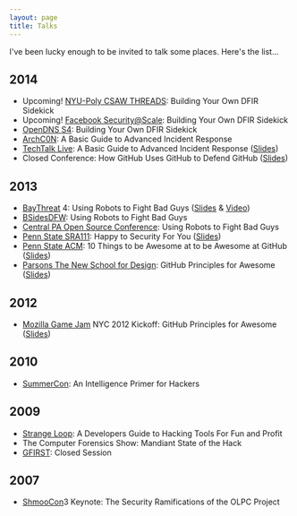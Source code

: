 ```yaml
---
layout: page
title: Talks
---
```


<!--<p class="message">
  Hey there! This page is included in Hyde as an example. Feel free to customize it for your own use upon downloading. Carry on!
</p>-->

I've been lucky enough to be invited to talk some places. Here's the list...

## 2014
* Upcoming! [NYU-Poly CSAW THREADS](https://csaw.isis.poly.edu/threads): Building Your Own DFIR Sidekick
* Upcoming! [Facebook Security@Scale](http://facebook.com): Building Your Own DFIR Sidekick
* [OpenDNS S4](http://labs.opendns.com/2014/09/03/s4-incident-responder-conference-september-18th-2014-san-francisco-ca/): Building Your Own DFIR Sidekick
* [ArchC0N](http://www.archc0n.org): A Basic Guide to Advanced Incident Response
* [TechTalk Live](http://www.techtalklive.org): A Basic Guide to Advanced Incident Response ([Slides](https://speakerdeck.com/sroberts/a-basic-guide-to-advanced-incident-response))
* Closed Conference: How GitHub Uses GitHub to Defend GitHub ([Slides](https://speakerdeck.com/sroberts/how-github-uses-github-to-defend-github))

## 2013
* [BayThreat](http://www.baythreat.org) 4: Using Robots to Fight Bad Guys ([Slides](https://speakerdeck.com/sroberts/using-robots-to-fight-bad-guys) & [Video](http://www.youtube.com/watch?v=PFvI0m_JkDE))
* [BSidesDFW](http://www.securitybsides.com/w/page/60987881/BSidesDFW): Using Robots to Fight Bad Guys
* [Central PA Open Source Conference](http://cposc.org): Using Robots to Fight Bad Guys
* [Penn State SRA111](http://ist.psu.edu/future-students/sra-111): Happy to Security For You ([Slides](https://github.com/sroberts/happy-to-security))
* [Penn State ACM](http://acm.psu.edu): 10 Things to be Awesome at to be Awesome at GitHub ([Slides](https://speakerdeck.com/sroberts/10-things-to-be-awesome-at-to-be-awesome-at-github))
* [Parsons The New School for Design](http://www.newschool.edu/parsons/): GitHub Principles for Awesome ([Slides](https://speakerdeck.com/sroberts/introduction-and-8-things-to-be-good-at-github))

## 2012
* [Mozilla Game Jam](https://gameon.mozilla.org/en-US/events/) NYC 2012 Kickoff: GitHub Principles for Awesome ([Slides](https://speakerdeck.com/sroberts/github-principles-for-awesome))

## 2010
* [SummerCon](http://summercon.org): An Intelligence Primer for Hackers

## 2009
* [Strange Loop](https://thestrangeloop.com): A Developers Guide to Hacking Tools For Fun and Profit
* The Computer Forensics Show: Mandiant State of the Hack
* [GFIRST](http://www.us-cert.gov/gfirst): Closed Session

## 2007
* [ShmooCon](http://www.shmoocon.org)3 Keynote: The Security Ramifications of the OLPC Project
